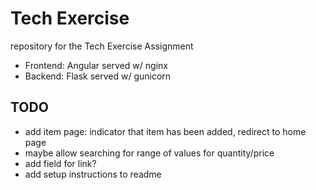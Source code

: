 # Tech Exercise

repository for the Tech Exercise Assignment

- Frontend: Angular served w/ nginx
- Backend: Flask served w/ gunicorn

## TODO
- add item page: indicator that item has been added, redirect to home page
- maybe allow searching for range of values for quantity/price
- add field for link?
- add setup instructions to readme
